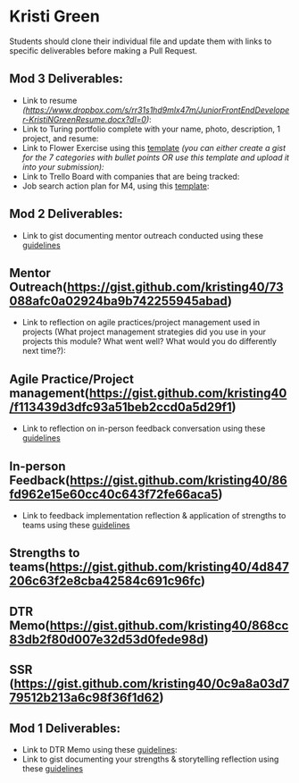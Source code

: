 # Kristi Green

Students should clone their individual file and update them with links to specific deliverables before making a Pull Request.

## Mod 3 Deliverables:

* Link to resume *(https://www.dropbox.com/s/rr31s1hd9mlx47m/JuniorFrontEndDeveloper-KristiNGreenResume.docx?dl=0)*: 
* Link to Turing portfolio complete with your name, photo, description, 1 project, and resume:
* Link to Flower Exercise using this [template](https://github.com/turingschool/career-development-curriculum/blob/master/files/Career%20Unit%20-%20The%20Flower%20Diagram.pdf) *(you can either create a gist for the 7 categories with bullet points OR use this template and upload it into your submission):*
* Link to Trello Board with companies that are being tracked: 
* Job search action plan for M4, using this [template](https://github.com/turingschool/career-development-curriculum/blob/master/module_three/mod_4_action_plan_template.md):

## Mod 2 Deliverables:
* Link to gist documenting mentor outreach conducted using these [guidelines](https://github.com/turingschool/career-development-curriculum/blob/master/module_two/cold_outreach_i_guidelines.md)
## Mentor Outreach(https://gist.github.com/kristing40/73088afc0a02924ba9b742255945abad)

* Link to reflection on agile practices/project management used in projects (What project management strategies did you use in your projects this module? What went well? What would you do differently next time?):
## Agile Practice/Project management(https://gist.github.com/kristing40/f113439d3dfc93a51beb2ccd0a5d29f1)

* Link to reflection on in-person feedback conversation using these [guidelines](https://github.com/turingschool/career-development-curriculum/blob/master/module_two/feedback_conversation_reflection_guidelines.md)
## In-person Feedback(https://gist.github.com/kristing40/86fd962e15e60cc40c643f72fe66aca5)

* Link to feedback implementation reflection & application of strengths to teams using these [guidelines](https://github.com/turingschool/career-development-curriculum/blob/master/module_two/feedback_implementation_strengths_reflection.md)
## Strengths to teams(https://gist.github.com/kristing40/4d847206c63f2e8cba42584c691c96fc)

## DTR Memo(https://gist.github.com/kristing40/868cc83db2f80d007e32d53d0fede98d)
## SSR (https://gist.github.com/kristing40/0c9a8a03d779512b213a6c98f36f1d62)
## Mod 1 Deliverables:
* Link to DTR Memo using these [guidelines](https://github.com/turingschool/career-development-curriculum/blob/master/module_one/dtr_guidelines_memo.md):
* Link to gist documenting your strengths & storytelling reflection using these [guidelines](https://github.com/turingschool/career-development-curriculum/blob/master/module_one/strengths_storytelling_reflection.md)
